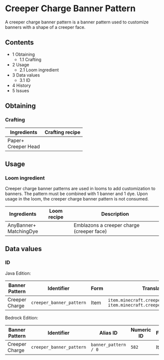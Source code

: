 # Creeper Charge Banner Pattern
A creeper charge banner pattern is a banner pattern used to customize banners with a shape of a creeper face.

## Contents
- 1 Obtaining
	- 1.1 Crafting
- 2 Usage
	- 2.1 Loom ingredient
- 3 Data values
	- 3.1 ID
- 4 History
- 5 Issues

## Obtaining
### Crafting
| Ingredients             | Crafting recipe |
|-------------------------|-----------------|
| Paper+<br/>Creeper Head |                 |

## Usage
### Loom ingredient
Creeper charge banner patterns are used in looms to add customization to banners. The pattern must be combined with 1 banner and 1 dye. Upon usage in the loom, the creeper charge banner pattern is not consumed.

| Ingredients                | Loom recipe | Description                               |
|----------------------------|-------------|-------------------------------------------|
| AnyBanner+<br/>MatchingDye |             | Emblazons a creeper charge (creeper face) |

## Data values
### ID
Java Edition:

| Banner Pattern | Identifier               | Form | Translation key                                                                          |
|----------------|--------------------------|------|------------------------------------------------------------------------------------------|
| Creeper Charge | `creeper_banner_pattern` | Item | `item.minecraft.creeper_banner_pattern`<br/>`item.minecraft.creeper_banner_pattern.desc` |

Bedrock Edition:

| Banner Pattern | Identifier               | Alias ID             | Numeric ID | Form | Translation key                                              |
|----------------|--------------------------|----------------------|------------|------|--------------------------------------------------------------|
| Creeper Charge | `creeper_banner_pattern` | `banner_pattern / 0` | `582`      | Item | `item.banner_pattern.name`<br/>`item.banner_pattern.creeper` |


